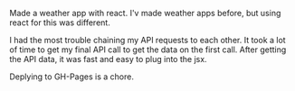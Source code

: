 Made a weather app with react. I'v made weather apps before, but using react for this was different. 

I had the most trouble chaining my API requests to each other. It took a lot of time to get my final API call to get the data on the first call. After getting the API data, it was fast and easy to plug into the jsx. 

Deplying to GH-Pages is a chore.
